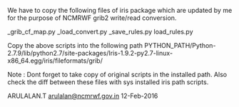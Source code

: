 We have to copy the following files of iris package which are updated by me for the purpose of NCMRWF grib2 write/read conversion.

_grib_cf_map.py
_load_convert.py
_save_rules.py
load_rules.py

Copy the above scripts into the following path 
PYTHON_PATH/Python-2.7.9/lib/python2.7/site-packages/Iris-1.9.2-py2.7-linux-x86_64.egg/iris/fileformats/grib/

Note : Dont forget to take copy of original scripts in the installed path. Also check the diff between these files with sys installed iris path scripts.

ARULALAN.T <arulalan@ncmrwf.gov.in>
12-Feb-2016
